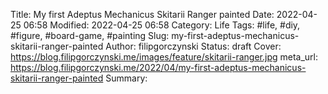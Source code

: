 Title: My first Adeptus Mechanicus Skitarii Ranger painted
Date: 2022-04-25 06:58
Modified: 2022-04-25 06:58
Category: Life
Tags: #life, #diy, #figure, #board-game, #painting
Slug: my-first-adeptus-mechanicus-skitarii-ranger-painted
Author: filipgorczynski
Status: draft
Cover: https://blog.filipgorczynski.me/images/feature/skitarii-ranger.jpg
meta_url: https://blog.filipgorczynski.me/2022/04/my-first-adeptus-mechanicus-skitarii-ranger-painted
Summary: 